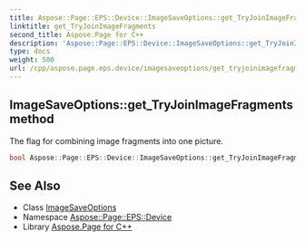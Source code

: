 ```yaml
---
title: Aspose::Page::EPS::Device::ImageSaveOptions::get_TryJoinImageFragments method
linktitle: get_TryJoinImageFragments
second_title: Aspose.Page for C++
description: 'Aspose::Page::EPS::Device::ImageSaveOptions::get_TryJoinImageFragments method. The flag for combining image fragments into one picture in C++.'
type: docs
weight: 500
url: /cpp/aspose.page.eps.device/imagesaveoptions/get_tryjoinimagefragments/
---
```

## ImageSaveOptions::get_TryJoinImageFragments method


The flag for combining image fragments into one picture.

```cpp
bool Aspose::Page::EPS::Device::ImageSaveOptions::get_TryJoinImageFragments() const
```

## See Also

* Class [ImageSaveOptions](../)
* Namespace [Aspose::Page::EPS::Device](../../)
* Library [Aspose.Page for C++](../../../)
